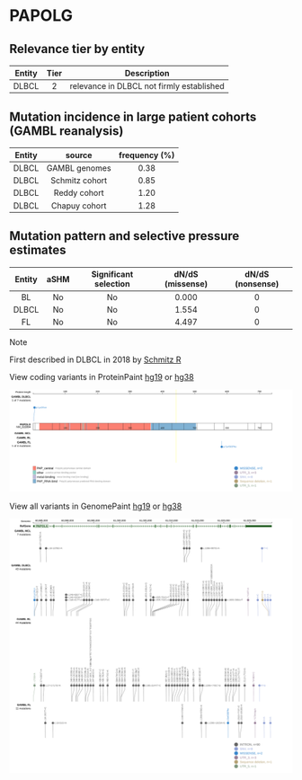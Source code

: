 # PAPOLG

## Relevance tier by entity

|Entity|Tier|Description                              |
|:------:|:----:|-----------------------------------------|
|DLBCL |2   |relevance in DLBCL not firmly established|

## Mutation incidence in large patient cohorts (GAMBL reanalysis)

|Entity|source        |frequency (%)|
|:------:|:--------------:|:-------------:|
|DLBCL |GAMBL genomes |0.38         |
|DLBCL |Schmitz cohort|0.85         |
|DLBCL |Reddy cohort  |1.20         |
|DLBCL |Chapuy cohort |1.28         |

## Mutation pattern and selective pressure estimates

|Entity|aSHM|Significant selection|dN/dS (missense)|dN/dS (nonsense)|
|:------:|:----:|:---------------------:|:----------------:|:----------------:|
|BL    |No  |No                   |0.000           |0               |
|DLBCL |No  |No                   |1.554           |0               |
|FL    |No  |No                   |4.497           |0               |


> [!NOTE]
> First described in DLBCL in 2018 by [Schmitz R](https://pubmed.ncbi.nlm.nih.gov/29641966)


View coding variants in ProteinPaint [hg19](https://www.bcgsc.ca/downloads/morinlab/GAMBL/test/genes/PAPOLG_protein.html)  or [hg38](https://www.bcgsc.ca/downloads/morinlab/GAMBL/test/genes/PAPOLG_protein_hg38.html)

![image](images/proteinpaint/PAPOLG_NM_022894.svg)

View all variants in GenomePaint [hg19](https://www.bcgsc.ca/downloads/morinlab/GAMBL/test/genes/PAPOLG.html)  or [hg38](https://www.bcgsc.ca/downloads/morinlab/GAMBL/test/genes/PAPOLG_hg38.html)

![image](images/proteinpaint/PAPOLG.svg)
